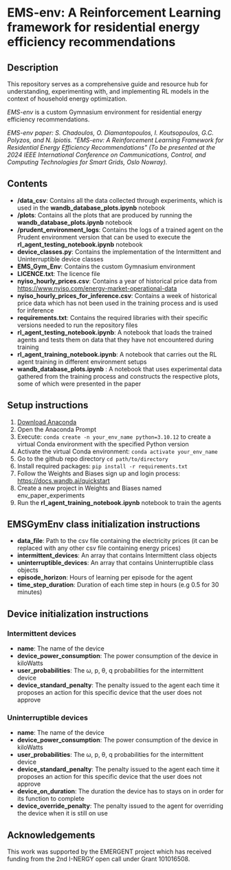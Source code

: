 # EMS-env: A Reinforcement Learning framework for residential energy efficiency recommendations

## Description

This repository serves as a comprehensive guide and resource hub for understanding, experimenting with, and implementing RL models in the context of household energy optimization.

_EMS-env_ is a custom Gymnasium environment for residential energy efficiency recommendations.

_EMS-env paper: S. Chadoulos, O. Diamantopoulos, I. Koutsopoulos, G.C. Polyzos, and N. Ipiotis. "EMS-env: A Reinforcement Learning Framework for Residential Energy Efficiency Recommendations" (To be presented at the 2024 IEEE International Conference on Communications, Control, and Computing Technologies for Smart Grids, Oslo Nowray)._

## Contents

- **/data_csv**: Contains all the data collected through experiments, which is used in the **wandb_database_plots.ipynb** notebook
- **/plots**: Contains all the plots that are produced by running the **wandb_database_plots.ipynb** notebook
- **/prudent_environment_logs**: Contains the logs of a trained agent on the Prudent environment version that can be used to execute the **rl_agent_testing_notebook.ipynb** notebook
- **device_classes.py**: Contains the implementation of the Intermittent and Uninterruptible device classes
- **EMS_Gym_Env**: Contains the custom Gymnasium environment
- **LICENCE.txt**: The licence file
- **nyiso_hourly_prices.csv**: Contains a year of historical price data from https://www.nyiso.com/energy-market-operational-data
- **nyiso_hourly_prices_for_inference.csv**: Contains a week of historical price data which has not been used in the training process and is used for inference
- **requirements.txt**: Contains the required libraries with their specific versions needed to run the repository files
- **rl_agent_testing_notebook.ipynb**: A notebook that loads the trained agents and tests them on data that they have not encountered during training
- **rl_agent_training_notebook.ipynb**: A notebook that carries out the RL agent training in different environment setups
- **wandb_database_plots.ipynb** : A notebook that uses experimental data gathered from the training process and constructs the respective plots, some of which were presented in the paper


## Setup instructions

1. [Download Anaconda](https://www.anaconda.com/download)
2. Open the Anaconda Prompt
3. Execute: `conda create -n your_env_name python=3.10.12` to create a virtual Conda environment with the specified Python version
4. Activate the virtual Conda environment: `conda activate your_env_name`
5. Go to the github repo directory `cd path/to/directory`
6. Install required packages: `pip install -r requirements.txt`
7. Follow the Weights and Biases sign up and login process: https://docs.wandb.ai/quickstart  
8. Create a new project in Weights and Biases named env_paper_experiments
9. Run the **rl_agent_training_notebook.ipynb** notebook to train the agents

## EMSGymEnv class initialization instructions
- **data_file**: Path to the csv file containing the electricity prices (it can be replaced with any other csv file containing energy prices)
- **intermittent_devices**: An array that contains Intermittent class objects
- **uninterruptible_devices**: An array that contains Uninterruptible class objects
- **episode_horizon**: Hours of learning per episode for the agent
- **time_step_duration**: Duration of each time step in hours (e.g 0.5 for 30 minutes)

## Device initialization instructions

### Intermittent devices
- **name**: The name of the device
- **device_power_consumption**: The power consumption of the device in kiloWatts
- **user_probabilities**: The ω, p, θ, q probabilities for the intermittent device
- **device_standard_penalty**: The penalty issued to the agent each time it proposes an action for this specific device that the user does not approve

### Uninterruptible devices
- **name**: The name of the device
- **device_power_consumption**: The power consumption of the device in kiloWatts
- **user_probabilities**: The ω, p, θ, q probabilities for the intermittent device
- **device_standard_penalty**: The penalty issued to the agent each time it proposes an action for this specific device that the user does not approve
- **device_on_duration**: The duration the device has to stays on in order for its function to complete
- **device_override_penalty**: The penalty issued to the agent for overriding the device when it is still on use

## Acknowledgements

This work was supported by the EMERGENT project which has received funding from the 2nd I-NERGY open call under Grant 101016508.
